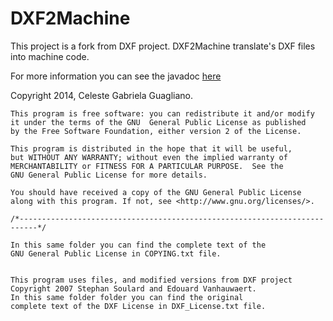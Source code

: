 # DXF2Machine
This project is a fork from DXF project. DXF2Machine translate's DXF files into machine code.

For more information you can see the javadoc [here](http://cguagliano.github.io/DXF2Machine/javadocs/)

   Copyright 2014, Celeste Gabriela Guagliano. 

    This program is free software: you can redistribute it and/or modify
    it under the terms of the GNU  General Public License as published 
    by the Free Software Foundation, either version 2 of the License. 

    This program is distributed in the hope that it will be useful,
    but WITHOUT ANY WARRANTY; without even the implied warranty of
    MERCHANTABILITY or FITNESS FOR A PARTICULAR PURPOSE.  See the
    GNU General Public License for more details.

    You should have received a copy of the GNU General Public License
    along with this program. If not, see <http://www.gnu.org/licenses/>.
    
    /*--------------------------------------------------------------------------*/

    In this same folder you can find the complete text of the 
    GNU General Public License in COPYING.txt file.


    This program uses files, and modified versions from DXF project 
    Copyright 2007 Stephan Soulard and Edouard Vanhauwaert. 
    In this same folder folder you can find the original
    complete text of the DXF License in DXF_License.txt file.
